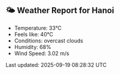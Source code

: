 <!-- WEATHER-START -->
## 🌤 Weather Report for Hanoi

- Temperature: 33°C
- Feels like: 40°C
- Conditions: overcast clouds
- Humidity: 68%
- Wind Speed: 3.02 m/s

Last updated: 2025-09-19 08:28:32 UTC
<!-- WEATHER-END -->
